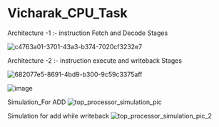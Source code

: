 # Vicharak_CPU_Task

Architecture -1 :- instruction Fetch and Decode Stages

![c4763a01-3701-43a3-b374-7020cf3232e7](https://github.com/user-attachments/assets/283b34e4-da7c-405c-a852-9cba7c524bce)

Architecture -2 :- instruction execute and writeback Stages 

![682077e5-8691-4bd9-b300-9c59c3375aff](https://github.com/user-attachments/assets/7db031a2-eade-4195-b75c-abedc21c8b2e)


![image](https://github.com/user-attachments/assets/c72a66ad-9c77-47cb-bdc7-d1561cbe3a60)

Simulation_For ADD
![top_processor_simulation_pic](https://github.com/user-attachments/assets/8252e887-d944-44b8-b7fa-8d6a97e81085)

Simulation for add while writeback
![top_processor_simulation_pic_2](https://github.com/user-attachments/assets/6dade302-13f7-4e53-bbe7-ebbd7110da4f)






